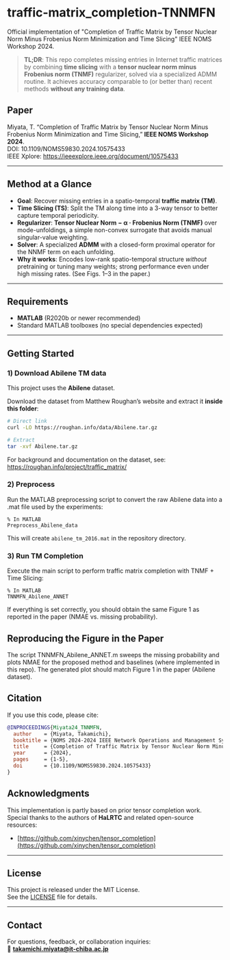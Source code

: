 # traffic-matrix_completion-TNNMFN
Official implementation of "Completion of Traffic Matrix by Tensor Nuclear Norm Minus Frobenius Norm Minimization and Time Slicing" IEEE NOMS Workshop 2024.


> **TL;DR**: This repo completes missing entries in Internet traffic matrices by combining **time slicing** with a **tensor nuclear norm minus Frobenius norm (TNMF)** regularizer, solved via a specialized ADMM routine. It achieves accuracy comparable to (or better than) recent methods **without any training data**.

## Paper
Miyata, T. “Completion of Traffic Matrix by Tensor Nuclear Norm Minus Frobenius Norm Minimization and Time Slicing,” **IEEE NOMS Workshop 2024**.  
DOI: 10.1109/NOMS59830.2024.10575433  
IEEE Xplore: https://ieeexplore.ieee.org/document/10575433

---

## Method at a Glance
- **Goal**: Recover missing entries in a spatio-temporal **traffic matrix (TM)**.
- **Time Slicing (TS)**: Split the TM along time into a 3-way tensor to better capture temporal periodicity.
- **Regularizer**: **Tensor Nuclear Norm − α · Frobenius Norm (TNMF)** over mode-unfoldings, a simple non-convex surrogate that avoids manual singular-value weighting.
- **Solver**: A specialized **ADMM** with a closed-form proximal operator for the NNMF term on each unfolding.
- **Why it works**: Encodes low-rank spatio-temporal structure *without* pretraining or tuning many weights; strong performance even under high missing rates. (See Figs. 1–3 in the paper.)

---

## Requirements
- **MATLAB** (R2020b or newer recommended)
- Standard MATLAB toolboxes (no special dependencies expected)

---
## Getting Started

### 1) Download Abilene TM data
This project uses the **Abilene** dataset.

Download the dataset from Matthew Roughan’s website and extract it **inside this folder**:
```bash
# Direct link
curl -LO https://roughan.info/data/Abilene.tar.gz

# Extract
tar -xvf Abilene.tar.gz
```
For background and documentation on the dataset, see: https://roughan.info/project/traffic_matrix/


### 2) Preprocess

Run the MATLAB preprocessing script to convert the raw Abilene data into a .mat file used by the experiments:

```
% In MATLAB
Preprocess_Abilene_data
```

This will create `abilene_tm_2016.mat` in the repository directory.

###  3) Run TM Completion

Execute the main script to perform traffic matrix completion with TNMF + Time Slicing:
```
% In MATLAB
TNNMFN_Abilene_ANNET
```

If everything is set correctly, you should obtain the same Figure 1 as reported in the paper (NMAE vs. missing probability).

## Reproducing the Figure in the Paper

The script TNNMFN_Abilene_ANNET.m sweeps the missing probability and plots NMAE for the proposed method and baselines (where implemented in this repo). The generated plot should match Figure 1 in the paper (Abilene dataset).

## Citation
If you use this code, please cite:

```bibtex
@INPROCEEDINGS{Miyata24_TNNMFN,
  author    = {Miyata, Takamichi},
  booktitle = {NOMS 2024-2024 IEEE Network Operations and Management Symposium},
  title     = {Completion of Traffic Matrix by Tensor Nuclear Norm Minus Frobenius Norm Minimization and Time Slicing},
  year      = {2024},
  pages     = {1-5},
  doi       = {10.1109/NOMS59830.2024.10575433}
}
```

## Acknowledgments
This implementation is partly based on prior tensor completion work.  
Special thanks to the authors of **HaLRTC** and related open-source resources:  
- [https://github.com/xinychen/tensor_completion](https://github.com/xinychen/tensor_completion)

---

## License
This project is released under the MIT License.  
See the [LICENSE](./LICENSE) file for details.

---

## Contact
For questions, feedback, or collaboration inquiries:  
📧 **takamichi.miyata@it-chiba.ac.jp**
